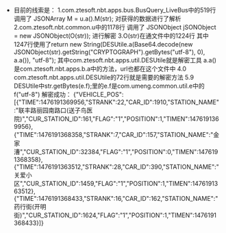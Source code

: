 * 目前的线索是：
1.com.ztesoft.nbt.apps.bus.BusQuery_LiveBus中的519行
调用了 JSONArray M = u.a().M(str);
对获得的数据进行了解析
2.com.ztesoft.nbt.common.u中的1178行
调用了 JSONObject jSONObject = new JSONObject(O(str));
进行解密
3.O(str)在通文件中的1224行
其中1247行使用了return new String(DESUtile.a(Base64.decode(new JSONObject(str).getString("CRYPTOGRAPH").getBytes("utf-8"), 0), a.a()), "utf-8");
其中com.ztesoft.nbt.apps.util.DESUtile就是解密工具
a.a()是com.ztesoft.nbt.apps.b.a中的方法，url也都在这个文件中
4.0 com.ztesoft.nbt.apps.util.DESUtile的72行就是需要的解密方法
5.9 DESUtile中str.getBytes(e.f);里的e.f是com.umeng.common.util.e中的f("utf-8")
解密成功：
{"VEHICLE_POS":[{"TIME":1476191369956,"STRANK":22,"CAR_ID":1910,"STATION_NAME":"联丰路丽园南路口(送子鸟医院)","CUR_STATION_ID":161,"FLAG":"1","POSITION":1,"TIMEN":1476191369956},{"TIME":1476191368358,"STRANK":7,"CAR_ID":157,"STATION_NAME":"金家漕","CUR_STATION_ID":32384,"FLAG":"1","POSITION":0,"TIMEN":1476191368358},{"TIME":1476191363512,"STRANK":28,"CAR_ID":390,"STATION_NAME":"关爱小区","CUR_STATION_ID":1459,"FLAG":"1","POSITION":1,"TIMEN":1476191363512},{"TIME":1476191368433,"STRANK":16,"CAR_ID":162,"STATION_NAME":"药行街(开明街)","CUR_STATION_ID":1624,"FLAG":"1","POSITION":1,"TIMEN":1476191368433}]}



